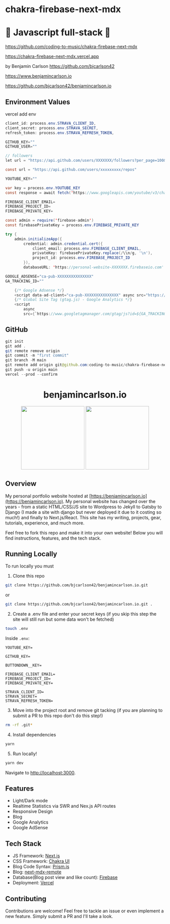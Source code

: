 # chakra-firebase-next-mdx

# 🚀 Javascript full-stack 🚀

https://github.com/coding-to-music/chakra-firebase-next-mdx

https://chakra-firebase-next-mdx.vercel.app

by Benjamin Carlson https://github.com/bjcarlson42

https://www.benjamincarlson.io

https://github.com/bjcarlson42/benjamincarlson.io

## Environment Values

vercel add env

```java
client_id: process.env.STRAVA_CLIENT_ID,
client_secret: process.env.STRAVA_SECRET,
refresh_token: process.env.STRAVA_REFRESH_TOKEN,

GITHUB_KEY=""
GITHUB_USER=""

// followers
let url = "https://api.github.com/users/XXXXXXX/followers?per_page=100&page=1" // each page has 100 followers

const url = "https://api.github.com/users/xxxxxxxxx/repos"

YOUTUBE_KEY=""

var key = process.env.YOUTUBE_KEY
const response = await fetch('https://www.googleapis.com/youtube/v3/channels?part=statistics&id=xxxxxxxxxxxx&key=' + key)

FIREBASE_CLIENT_EMAIL=
FIREBASE_PROJECT_ID=
FIREBASE_PRIVATE_KEY=

const admin = require('firebase-admin')
const firebasePrivateKey = process.env.FIREBASE_PRIVATE_KEY

try {
    admin.initializeApp({
        credential: admin.credential.cert({
            client_email: process.env.FIREBASE_CLIENT_EMAIL,
            privateKey: firebasePrivateKey.replace(/\\n/g, '\n'),
            project_id: process.env.FIREBASE_PROJECT_ID
        }),
        databaseURL: 'https://personal-website-XXXXXXX.firebaseio.com'

GOOGLE_ADSENSE="ca-pub-XXXXXXXXXXXXXXX"
GA_TRACKING_ID=""

    {/* Google Adsense */}
    <script data-ad-client="ca-pub-XXXXXXXXXXXXXXX" async src="https://pagead2.googlesyndication.com/pagead/js/adsbygoogle.js"></script>
    {/* Global Site Tag (gtag.js) - Google Analytics */}
    <script
        async
        src={`https://www.googletagmanager.com/gtag/js?id=${GA_TRACKING_ID}`}


```

## GitHub

```java
git init
git add .
git remote remove origin
git commit -m "first commit"
git branch -M main
git remote add origin git@github.com:coding-to-music/chakra-firebase-next-mdx.git
git push -u origin main
vercel --prod --confirm
```

<div align="center">
  <h1>benjamincarlson.io</h1>
  <img src="public/home_screen_light.png" height="200px"></img>
  <img src="public/home_screen_dark.png" height="200x"></img>
</div>

## Overview

My personal portfolio website hosted at [https://benjamincarlson.io](https://benjamincarlson.io). My personal website has changed over the years - from a static HTML/CSS/JS site to Wordpress to Jekyll to Gatsby to Django (I made a site with django but never deployed it due to it costing so much!) and finally to Next.js/React. This site has my writing, projects, gear, tutorials, experience, and much more.

Feel free to fork this repo and make it into your own website! Below you will find instructions, features, and the tech stack.

## Running Locally

To run locally you must

1. Clone this repo

```bash
git clone https://github.com/bjcarlson42/benjamincarlson.io.git
```

or

```bash
git clone https://github.com/bjcarlson42/benjamincarlson.io.git .
```

2. Create a .env file and enter your secret keys (if you skip this step the site will still run but some data won't be fetched)

```bash
touch .env
```

Inside `.env`:

```
YOUTUBE_KEY=

GITHUB_KEY=

BUTTONDOWN__KEY=

FIREBASE_CLIENT_EMAIL=
FIREBASE_PROJECT_ID=
FIREBASE_PRIVATE_KEY=

STRAVA_CLIENT_ID=
STRAVA_SECRET=
STRAVA_REFRESH_TOKEN=
```

3. Move into the project root and remove git tacking (if you are planning to submit a PR to this repo don't do this step!)

```bash
rm -rf .git*
```

4. Install dependencies

```bash
yarn
```

5. Run locally!

```bash
yarn dev
```

Navigate to [http://localhost:3000](http://localhost:3000).

## Features

- Light/Dark mode
- Realtime Statistics via SWR and Nex.js API routes
- Responsive Design
- Blog
- Google Analytics
- Google AdSense

## Tech Stack

- JS Framework: [Next.js](https://nextjs.org/)
- CSS Framework: [Chakra UI](https://chakra-ui.com/)
- Blog Code Syntax: [Prism.js](https://prismjs.com/)
- Blog: [next-mdx-remote](https://github.com/hashicorp/next-mdx-remote)
- Database(Blog post view and like count): [Firebase](https://firebase.google.com)
- Deployment: [Vercel](https://vercel.com/)

## Contributing

Contributions are welcome! Feel free to tackle an issue or even implement a new feature. Simply submit a PR and I'll take a look.
